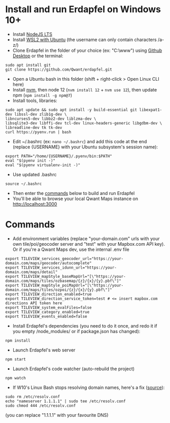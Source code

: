 # Install and run Erdapfel on Windows 10+

- Install [NodeJS LTS](https://nodejs.org/en/download/)
- Install [WSL2 with Ubuntu](https://docs.microsoft.com/fr-fr/windows/wsl/install-win10) (the username can only contain characters /a-z/)
- Clone Erdapfel in the folder of your choice (ex: "C:\www\") using [Github Desktop](https://desktop.github.com/) or the terminal: 

```
sudo apt install git
git clone https://github.com/Qwant/erdapfel.git
```

- Open a Ubuntu bash in this folder (shift + right-click > Open Linux CLI here)
- Install [nvm](https://github.com/nvm-sh/nvm#install--update-script), then node 12 (`nvm install 12` + `nvm use 12`), then update npm (`npm install -g npm@7`)
- Install tools, libraries:

```
sudo apt update && sudo apt install -y build-essential git libexpat1-dev libssl-dev zlib1g-dev \
libncurses5-dev libbz2-dev liblzma-dev \
libsqlite3-dev libffi-dev tcl-dev linux-headers-generic libgdbm-dev \
libreadline-dev tk tk-dev
curl https://pyenv.run | bash
```

- Edit ~/.bashrc (ex: ```nano ~/.bashrc```) and add this code at the end (replace {USERNAME} with your Ubuntu subsystem's session name):

```
export PATH="/home/{USERNAME}/.pyenv/bin:$PATH"
eval "$(pyenv init -)"
eval "$(pyenv virtualenv-init -)"
```

- Use updated .bashrc
```
source ~/.bashrc
```

- Then enter the [commands](#commands) below to build and run Erdapfel
- You'll be able to browse your local Qwant Maps instance on [http://localhost:3000](http://localhost:3000)

# Commands

- Add environment variables (replace "your-domain.com" urls with your own tile/poi/geocoder server and "test" with your Mapbox.com API key). Or if you're a Qwant Maps dev, use the internal .env file

```
export TILEVIEW_services_geocoder_url="https://your-domain.com/maps/geocoder/autocomplete"
export TILEVIEW_services_idunn_url="https://your-domain.com/maps/detail"
export TILEVIEW_mapStyle_baseMapUrl="[\"https://your-domain.com/maps/tiles/ozbasemap/{z}/{x}/{y}.pbf\"]"
export TILEVIEW_mapStyle_poiMapUrl="[\"https://your-domain.com/maps/tiles/ozpoi/{z}/{x}/{y}.pbf\"]"
export TILEVIEW_direction_enabled=true
export TILEVIEW_direction_service_token=test # <= insert mapbox.com directions API token here
export TILEVIEW_system_evalFiles=false
export TILEVIEW_category_enabled=true
export TILEVIEW_events_enabled=false
```

- Install Erdapfel's dependencies (you need to do it once, and redo it if you empty /node_modules/ or if package.json has changed):

```
npm install
```

- Launch Erdapfel's web server

```
npm start
```

- Launch Erdapfel's code watcher (auto-rebuild the project)

```
npm watch
```

- If W10's Linux Bash stops resolving domain names, here's a fix ([source](https://github.com/microsoft/WSL/issues/3268#issuecomment-485096972)):

```
sudo rm /etc/resolv.conf
echo "nameserver 1.1.1.1" | sudo tee /etc/resolv.conf
sudo chmod 444 /etc/resolv.conf
```

(you can replace "1.1.1.1" with your favourite DNS)

